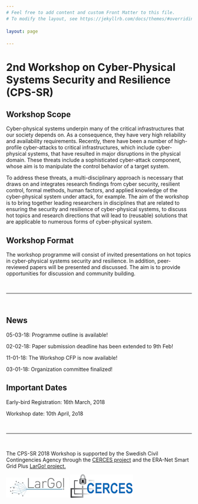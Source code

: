 ```yaml
---
# Feel free to add content and custom Front Matter to this file.
# To modify the layout, see https://jekyllrb.com/docs/themes/#overriding-theme-defaults

layout: page

---
```


<h1 class="post-title">2nd Workshop on Cyber-Physical Systems Security and Resilience (CPS-SR)</h1>

## Workshop Scope
Cyber-physical systems underpin many of the critical infrastructures that our society depends on. As a consequence, they have very high reliability and availability requirements. Recently, there have been a number of high-profile cyber-attacks to critical infrastructures, which include cyber-physical systems, that have resulted in major disruptions in the physical domain. These threats include a sophisticated cyber-attack component, whose aim is to manipulate the control behavior of a target system.

To address these threats, a multi-disciplinary approach is necessary that draws on and integrates research findings from cyber security, resilient control, formal methods, human factors, and applied knowledge of the cyber-physical system under attack, for example. The aim of the workshop is to bring together leading researchers in disciplines that are related to ensuring the security and resilience of cyber-physical systems, to discuss hot topics and research directions that will lead to (reusable) solutions that are applicable to numerous forms of cyber-physical system.

## Workshop Format
The workshop programme will consist of invited presentations on hot topics in cyber-physical systems security and resilience. In addition, peer-reviewed papers will be presented and discussed. The aim is to provide opportunities for discussion and community building.

<br/>

----

<br/>

## News
05-03-18: Programme outline is available!

02-02-18: Paper submission deadline has been extended to 9th Feb!

11-01-18: The Workshop CFP is now available!

03-01-18: Organization committee finalized!

## Important Dates
Early-bird Registration: 16th March, 2018

Workshop date: 10th April, 2o18


<br/>

----

<br/>


The CPS-SR 2018 Workshop is supported by the Swedish Civil Contingencies Agency through the <a href="https://www.kth.se/ac/research/secure-control-systems/cerces/cerces-center-for-resilient-critical-infrastructures-1.609722" target="_blank">CERCES project</a> and the ERA-Net Smart Grid Plus <a href="http://www.largo-project.eu/" target="_blank">LarGo! project.</a> 

![LarGo](/assets/LarGo.jpg)
![CERCES](/assets/cerces.png)